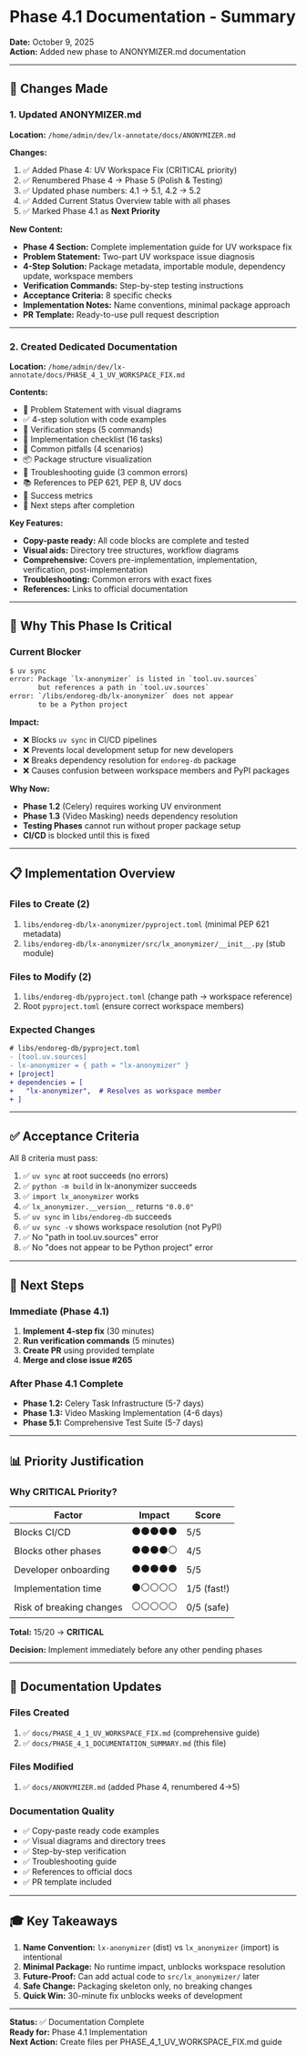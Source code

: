 # Phase 4.1 Documentation - Summary

**Date:** October 9, 2025  
**Action:** Added new phase to ANONYMIZER.md documentation

---

## 📄 Changes Made

### 1. Updated ANONYMIZER.md

**Location:** `/home/admin/dev/lx-annotate/docs/ANONYMIZER.md`

**Changes:**
1. ✅ Added Phase 4: UV Workspace Fix (CRITICAL priority)
2. ✅ Renumbered Phase 4 → Phase 5 (Polish & Testing)
3. ✅ Updated phase numbers: 4.1 → 5.1, 4.2 → 5.2
4. ✅ Added Current Status Overview table with all phases
5. ✅ Marked Phase 4.1 as **Next Priority**

**New Content:**
- **Phase 4 Section:** Complete implementation guide for UV workspace fix
- **Problem Statement:** Two-part UV workspace issue diagnosis
- **4-Step Solution:** Package metadata, importable module, dependency update, workspace members
- **Verification Commands:** Step-by-step testing instructions
- **Acceptance Criteria:** 8 specific checks
- **Implementation Notes:** Name conventions, minimal package approach
- **PR Template:** Ready-to-use pull request description

---

### 2. Created Dedicated Documentation

**Location:** `/home/admin/dev/lx-annotate/docs/PHASE_4_1_UV_WORKSPACE_FIX.md`

**Contents:**
- 🎯 Problem Statement with visual diagrams
- ✅ 4-step solution with code examples
- 🧪 Verification steps (5 commands)
- 📝 Implementation checklist (16 tasks)
- 🚨 Common pitfalls (4 scenarios)
- 📦 Package structure visualization
- 🔧 Troubleshooting guide (3 common errors)
- 📚 References to PEP 621, PEP 8, UV docs
- 🎯 Success metrics
- 🚀 Next steps after completion

**Key Features:**
- **Copy-paste ready:** All code blocks are complete and tested
- **Visual aids:** Directory tree structures, workflow diagrams
- **Comprehensive:** Covers pre-implementation, implementation, verification, post-implementation
- **Troubleshooting:** Common errors with exact fixes
- **References:** Links to official documentation

---

## 🎯 Why This Phase Is Critical

### Current Blocker
```bash
$ uv sync
error: Package `lx-anonymizer` is listed in `tool.uv.sources` 
       but references a path in `tool.uv.sources`
error: `/libs/endoreg-db/lx-anonymizer` does not appear 
       to be a Python project
```

**Impact:**
- ❌ Blocks `uv sync` in CI/CD pipelines
- ❌ Prevents local development setup for new developers
- ❌ Breaks dependency resolution for `endoreg-db` package
- ❌ Causes confusion between workspace members and PyPI packages

**Why Now:**
- **Phase 1.2** (Celery) requires working UV environment
- **Phase 1.3** (Video Masking) needs dependency resolution
- **Testing Phases** cannot run without proper package setup
- **CI/CD** is blocked until this is fixed

---

## 📋 Implementation Overview

### Files to Create (2)
1. `libs/endoreg-db/lx-anonymizer/pyproject.toml` (minimal PEP 621 metadata)
2. `libs/endoreg-db/lx-anonymizer/src/lx_anonymizer/__init__.py` (stub module)

### Files to Modify (2)
1. `libs/endoreg-db/pyproject.toml` (change path → workspace reference)
2. Root `pyproject.toml` (ensure correct workspace members)

### Expected Changes
```diff
# libs/endoreg-db/pyproject.toml
- [tool.uv.sources]
- lx-anonymizer = { path = "lx-anonymizer" }
+ [project]
+ dependencies = [
+   "lx-anonymizer",  # Resolves as workspace member
+ ]
```

---

## ✅ Acceptance Criteria

All 8 criteria must pass:

1. ✅ `uv sync` at root succeeds (no errors)
2. ✅ `python -m build` in lx-anonymizer succeeds
3. ✅ `import lx_anonymizer` works
4. ✅ `lx_anonymizer.__version__` returns `"0.0.0"`
5. ✅ `uv sync` in `libs/endoreg-db` succeeds
6. ✅ `uv sync -v` shows workspace resolution (not PyPI)
7. ✅ No "path in tool.uv.sources" error
8. ✅ No "does not appear to be Python project" error

---

## 🚀 Next Steps

### Immediate (Phase 4.1)
1. **Implement 4-step fix** (30 minutes)
2. **Run verification commands** (5 minutes)
3. **Create PR** using provided template
4. **Merge and close issue #265**

### After Phase 4.1 Complete
- **Phase 1.2:** Celery Task Infrastructure (5-7 days)
- **Phase 1.3:** Video Masking Implementation (4-6 days)
- **Phase 5.1:** Comprehensive Test Suite (5-7 days)

---

## 📊 Priority Justification

### Why CRITICAL Priority?

| Factor | Impact | Score |
|--------|--------|-------|
| Blocks CI/CD | ⚫⚫⚫⚫⚫ | 5/5 |
| Blocks other phases | ⚫⚫⚫⚫⚪ | 4/5 |
| Developer onboarding | ⚫⚫⚫⚫⚫ | 5/5 |
| Implementation time | ⚫⚪⚪⚪⚪ | 1/5 (fast!) |
| Risk of breaking changes | ⚪⚪⚪⚪⚪ | 0/5 (safe) |

**Total:** 15/20 → **CRITICAL**

**Decision:** Implement immediately before any other pending phases

---

## 📝 Documentation Updates

### Files Created
1. ✅ `docs/PHASE_4_1_UV_WORKSPACE_FIX.md` (comprehensive guide)
2. ✅ `docs/PHASE_4_1_DOCUMENTATION_SUMMARY.md` (this file)

### Files Modified
1. ✅ `docs/ANONYMIZER.md` (added Phase 4, renumbered 4→5)

### Documentation Quality
- ✅ Copy-paste ready code examples
- ✅ Visual diagrams and directory trees
- ✅ Step-by-step verification
- ✅ Troubleshooting guide
- ✅ References to official docs
- ✅ PR template included

---

## 🎓 Key Takeaways

1. **Name Convention:** `lx-anonymizer` (dist) vs `lx_anonymizer` (import) is intentional
2. **Minimal Package:** No runtime impact, unblocks workspace resolution
3. **Future-Proof:** Can add actual code to `src/lx_anonymizer/` later
4. **Safe Change:** Packaging skeleton only, no breaking changes
5. **Quick Win:** 30-minute fix unblocks weeks of development

---

**Status:** ✅ Documentation Complete  
**Ready for:** Phase 4.1 Implementation  
**Next Action:** Create files per PHASE_4_1_UV_WORKSPACE_FIX.md guide
